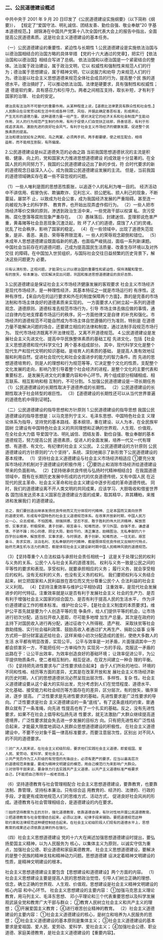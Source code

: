   ### 二、公民道德建设概述
中共中央于 2001 年 9 月 20 日印发了《公民道德建设实施纲要》（以下简称《纲要》），
【规定了“爱国守法、明礼诚信、团结友善、勤俭自强、敬业奉献”20 字基本道德规范。】
胡锦涛在中国共产党第十八次全国代表大会上的报告中指出，全面提高公民道德素质。这是社会主义道德建设的基本任务。

（一）公民道德建设的重要性、紧迫性与长期性
1.公民道德建设是实施依法治国与以德治国相结合的治国方略的具体举措
    【党的十六大通过的党章】，把实行【依法治国和以德治国】相结合写进了总纲。
    依法治国和以德治国是一个紧密结合的整体。法治属于政治建设，属于政治文明，它以
    权威性和强制性来规范人们的行为；德治属于思想建设，属于精神文明，它以说服力和劝导
    力来规范人们的行为。德治是以社会主义思想道德来规范全体社会成员的行为，提高整个民
    族的道德水平。德治搞好了，可以推动依法治国。法律是硬要求，具有强制性和权威性；道
    德是软约束，具有感召力和引导力。两者之间相互支持，取长补短，才有利于国家的治理、
    社会的安定。

    德治具有法治所不可替代的重要作用。从某种程度上说，【道德比法律更具有群众性和社会性，】
    人民群众在日常劳动和生活中形成各种习惯、风俗，并据此确定善恶标准，形成舆论，
    产生无形的道德力量。这种道德力量一经产生，便对决定它的经济关系和社会制度产生能动
    作用，对人的行为规范产生制约作用，有利于促使人们自觉扶正祛邪，扬善惩恶，有利于形
    成追求高尚、激励先进的良好社会风气，有利于社会主义市场经济的健康发展，促进整个民
    族素质的提高。
    法治和德治犹如车之两轮、鸟之两翼，必须两手抓、两手都要硬，使之相互配合，相得
    益彰，而不能相互割裂，有所偏废。
    
2.公民道德建设是纠正道德失范的必由之路
    当前我国思想道德状况的主流是积极、健康、向上的，党和国家大力推进思想道德建设
    的成效是十分显著的。在全国人民的共同努力下，我国的公民道德建设迈出了新的步伐，符
    合时代要求的新的道德观念日益深入人心，成为我国公民道德建设发展的主流。
    但是，当前我国的道德领域确实存在着一些不容忽视的问题。

（1）一些人唯利是图的思想恶性膨胀，以追逐个人的私利为唯一目的。
    经济活动中不讲信用、假冒伪劣、欺骗欺诈、见利忘义、损公肥私、损人利己的现象，不断蔓延，屡禁不
    止，以致成为社会公害，成为我国经济发展的严重阻碍。甚至连一向被视为净土的科学界、
    教育界，也开始出现弄虚作假行为。
（2）一些人把市场经济等价交换的原则，渗透到政治生活中来，一些党政干部以权谋
私、贪污受贿、腐化堕落等腐败现象严重存在。
（3）愚昧落后、封建迷信、歪理邪说危害严重，黄毒赌等社会丑恶现象沉渣泛起，败
坏了人们的道德，腐蚀了人们的灵魂，扰乱了社会秩序，影响了国家的稳定。
（4）在一些领域中，出现了道德失范现象，是非、善恶、美丑、荣辱等界限混淆，一
些人的荣辱观念颠倒和错位。
（5）未成年人思想道德建设既面临新的机遇，也面临严峻挑战，面临一系列新课题。
    中国社会当前存在的道德问题，己成为提高国民生活质量、改善生存环境以及对外交往
    的障碍。在中国加入世贸组织，与国际社会交往日益频繁的历史背景下，解决这些问题更为
    必要。

    只有认清形势，正视问题，才能深化认识以德治国的重要性和紧迫性，保持清醒和警觉，
    有的放矢，标本兼治，切实解决突出问题，巩固和推进思想道德建设的良好态势。
3.公民道德建设是保证社会主义市场经济健康发展的客观要求
    社会主义市场经济是现代市场经济，是一种理性经济，其基本特征之一就是市场运行的
    有序性。这种有序性，【来自内在的运行要求和外在的制度保障两个方面】，靠的是完善的市场
    法制和市场主体良好的道德素质来实现的。
    一方面要求人们树立起一系列的道德观念、道德原则、道德标准去规范市场行为，引导
    市场主体去做应做的事情，通过自律内在地支撑着市场运行的秩序。另一方面他律又是自律
    的补充和强化。市场经济的道德规范不可能自然成为市场主体自觉遵循的行为准则，特别是
    在道德力量不能解决问题的场合，还要建立相应的法律和制度，通过法制手段规范市场行为。
    现代市场经济既离不开法律规范，又离不开道德规范。
4.公民道德建设是发展社会主义先进文化、提高中华民族整体素质的基础工程
先进文化，包括【社会主义思想道德和现代科学文化】两个基本组成部分。
其中，现代科学文化是整个现代生产和现代文明的知识基础，是培育人的素质的基础，
是提高人类有效地征服和利用自然，促进社会现代化和社会全面进步的能力的智力条件。而
先进的思想道德培育的，则是人的理想和行为规范等等，它决定整个文化的性质，支配整个
文化发展的走向，影响乃至引导着整个社会经济的进程，是整个文化的主要代表和重要标志，
是发展先进文化的重要内容和中心环节。两个组成部分相辅相成、相互联系、相互影响和相
互制约，不可分割。
5.加强公民道德建设是一项长期任务
    （1）公民道德建设的长期性取决于道德养成的长期性。
    （2）公民道德建设的长期性取决于社会转型的艰巨性。
    （3）【道德建设的长期性还可以从当代世界普遍的道德危机中得到证明】。

（二）公民道德建设的指导思想和方针原则
1.公民道德建设的指导思想
    我国公民道德建设的指导思想是：以马克思列宁主义、毛泽东思想、中国特色社会主
    义理论体系为指导，坚持党的基本路线、基本纲领，重在建设、以人为本，在全民族牢固树
    立建设有中国特色社会主义的共同理想和正确的世界观、人生观、价值观，在全社会大力倡
    导爱国守法、明礼诚信、团结友善、勤俭自强、敬业奉献的基本道德规范，努力提高公民
    道德素质，促进人的全面发展，培养一代又一代有理想、有道德、有文化、有纪律的社会主
    义公民。
2.公民道德建设的方针原则
公民道德建设的方针原则的“六个坚持”，系统、深刻地揭示了新形势下公民道德建设的基本规律。
（1）坚持社会主义道德建设与社会主义市场经济相适应
    ①要充分发挥市场经济机制对于道德建设的积极作用；
    ②要防止和消除市场经济给道德建设带来的负面影响。
（2）【坚持继承优良传统与弘扬时代精神相结合】
    在我国道德领域中，既有在长期历史发展中形成的古代的优良道德传统，又有中国人民
    在近现代的民主革命、社会主义革命和社会主义建设中逐步形成的革命道德传统。
    同时，我们的道德建设离不开人类文明的共同成果，应该学习、大胆吸收和借鉴世界各
    国包括发达资本主义国家在道德建设方面的成果，取其精华，弃其糟粕，来推进和发展我们
    的道德建设。

    总之，我们要创造出继承发扬优良传统而又充分体现时代精神、立足本国而又面向世界
    的道德文明，形成有中国特色的社会主义道德规范体系。在改革开放新时期，中国人民万
    众一心、众志成城，不怕困难、顽强拼搏，坚忍不拔、敢于胜利的伟大抗洪精神，解放思
    想、实事求是，积极探索、勇于创新，艰苦奋斗、知难而进，学习外国、自强不息，谦虚谨
    慎、不骄不躁；同心同德、顾全大局，勤俭节约、清正廉洁，励精图治、无私奉献的六十
    四字创业精神，解放思想、实事求是，与时俱进、勇于创新，知难而进、一往无前，艰苦
    奋斗、务求实效，淡泊名利、无私奉献的时代精神，都是既体现优良传统又反映时代特点，
    始终充满生机与活力的典范，都是体现社会主义建设新时期中国人民精神风貌的道德规范。
（3）【坚持尊重个人合法权益与承担社会责任相统一】
    这是关于处理公民的权利与义务的关系、公民个人与社会关系的道德准则。
    权利与义务一致是公民之间的平等性的要求和表现。享受权利，就要承担相应的义务；
    履行义务，就会享受相应的权利。没有无权利的义务，也没有无义务的权利。
    我们要把权利与义务结合起来，树立把国家和人民利益放在首位而又充分尊重公民个人
    合法利益的社会主义义利观。
（4）【坚持注重效率与维护公平相协调】
    注重效率，是现代社会发展进步的时代特征。注重效率就是以是否有利于发展社会主义
    社会的生产力、是否有利于增强社会主义国家的综合国力、是否有利于提高人民的生活水平，
    作为评价道德建设工作的根本标准。
    维护社会公平，【是社会主义制度的本质要求】。维护公平首先就是要为个人创造平等的竞
    争条件，给人们提供平等的机会，让市场进行初次分配，适当拉开收入差距，尽可能多地增
    加生产总量。其次是在政府的主持下对国民收入进行再分配，通过征收个人所得税、遗产税、
    采取扶贫等社会救助措施、实行社会福利政策、鼓励高收入者通过扩大再生产、捐助公益事
    业等方式把一部分财富返还给社会，这样来缩小初次分配造成的差别，使绝大多数人的生活
    水平都有明显改善，实现公平。
    公平与效率是一对矛盾，片面强调其中一方都会损害另一方，不能把任何一方单纯作为
    实现另一方的手段。克服这一矛盾的出路在于：让公平出效率，为效率创造良好的基础环境；
    让效率促进公平，为公平提供物质条件。使二者相互制约，相互促进，在双方间建立一种合
    理的平衡。
（5）【坚持把先进性要求与广泛性要求结合起来】
    由于人们所处的地位、环境的不同和性格、经历等方面的差异，尤其是在改革开放和发
    展社会主义市场经济新的历史时期，人们的思想道德状况必然呈现出层次性、多样性、复杂
    性。社会主义道德建设要从这个最大的实际出发，充分考虑到人们在觉悟程度、道德水平、
    文化基础、接受能力和社会经历等方面存在的差异，区分层次，有的放矢，循序渐进，逐步
    提高。
    广泛性要求是先进性要求的基础，先进性要求是广泛性要求的导向。广泛性要求是社会
    主义道德建设的一条“底线”。有了这条底线的约束，普通群众就有了一条准绳，向先进
    性提高也有了一个扎实的基础。反之，没有先进性要求，如果不在社会上倡导和弘扬先进
    性要求，就无法激励广大群众继续提高道德境界，广泛性要求就会失去进一步发展的目标方
    向。只有把先进性和广泛性结合起来，才能最大限度地调动人民群众思想道德建设的积极性。
    在社会主义道德建设中，不要不分对象千篇一律高标准要求，而要注意层次性，区别出
    对不同人的不同的道德要求。

    ①对广大人民来说，在社会主义初级阶段，要求他们实践社会主义道德，即爱祖国、爱
    人民、爱劳动、爱科学、爱社会主义。
    ②共产党员作为工人阶级的有觉悟的先锋战士，必须有更严的要求，应当以最高层次
    的道德规范来衡量，要成为精神文明建设的模范，用自己模范行为来影响广大群众。
    ③对领导干部来说，要身体力行去实践共产主义道德，以共产主义道德标准严格要求
    自己，【不能把自己等同于一般老百姓。】
（6）坚持道德教育与社会管理相配合
    社会主义思想道德建设，要靠教育，也要靠法制、靠管理，坚持标本兼治。只有综合运
    用教育的、经济的、法律的、行政的手段，才能更有成效地规范人们的思维方式、活动方式，
    促进良好社会风尚的形成。道德教育与社会管理相结合，是道德建设的内在要求。

    ①始终坚持教育为主的方针，强化道德教育，依靠道德自律，有针对性地开展公民道德教育。
    ②把道德教育与社会管理结合起来，必须以法律、纪律手段来辅助。要把道德规范这种
    软约束和法律规范这种硬控制结合起来。在社会主义初级阶段人们现有的道德水平上，思想
    教育的成果还必须依靠法律的外在强化。

（四）社会主义思想道德建设
    党的十六大在阐述加强思想道德建设时提出，要弘扬爱国主义精神，以为人民服务为
    核心，以集体主义为原则，以诚实守信为重点，加强社会公德、职业道德和家庭美德教育。
    社会主义思想道德建设，要解决的是整个民族的精神支柱和精神动力问题。思想道德建
    设决定着精神文明建设的性质，是精神文明建设的根本。

社会主义思想道德建设主要包含【思想建设和道德建设】两个方面的内容。
（1）社会主义思想建设主要是提高人民的思想政治觉悟，引导人们树立正确的理想、
信念，确立正确的世界观、人生观、价值观。思想建设是社会主义精神文明建设的核心内容
和中心环节。
社会主义思想建设的主要内容：
    ①加强马克思主义理论教育，用马列主义、毛泽东思想、
    邓小平理论和三个代表重要思想以及科学发展观武装全党和教育广大干部与群众；
    ②教育人民树立社会主义和共产主义的理想；
    ③开展爱国主义教育；
    ④进行艰苦创业精神的教育。
（2）社会主义道德建设的主要内容：
    ①社会主义道德建设的核心，是树立和培养为人民服务的思想；
    ②社会主义道德建设的基本原则是集体主义；
    ③社会主义道德建设的基本要求是爱祖国、爱人民、爱劳动、爱科学、爱社会主义；
    ④加强社会公德、职业道德、家庭美德教育，是社会主义道德建设的【重要内容】。
